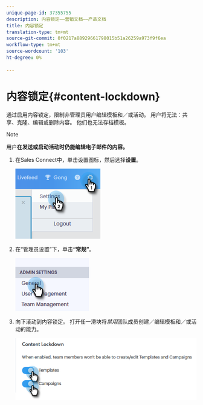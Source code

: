 ```yaml
---
unique-page-id: 37355755
description: 内容锁定——营销文档——产品文档
title: 内容锁定
translation-type: tm+mt
source-git-commit: 0f0217a88929661798015b51a26259a973f9f6ea
workflow-type: tm+mt
source-wordcount: '103'
ht-degree: 0%

---
```



# 内容锁定{#content-lockdown}

通过启用内容锁定，限制非管理员用户编辑模板和／或活动。 用户将无法：共享、克隆、编辑或删除内容。 他们也无法存档模板。

>[!NOTE]
>
>用户&#x200B;**在发送或启动活动时仍能编辑电子邮件的内容。**

1. 在Sales Connect中，单击设置图标，然后选择&#x200B;**设置**。

   ![](assets/one-4.png)

1. 在“管理员设置”下，单击&#x200B;**“常规”**。

   ![](assets/two-4.png)

1. 向下滚动到内容锁定。 打开任一滑块将&#x200B;_禁用_&#x200B;团队成员创建／编辑模板和／或活动的能力。

   ![](assets/three-4.png)
